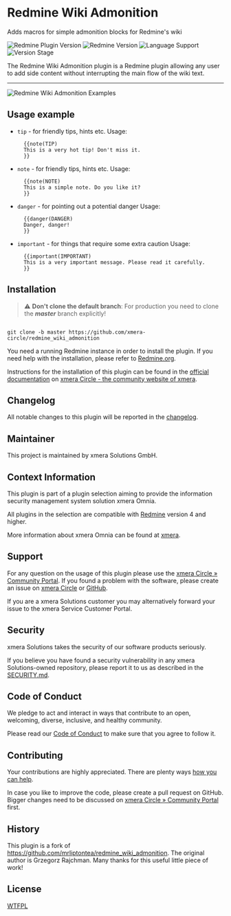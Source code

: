 # Redmine Wiki Admonition

Adds macros for simple admonition blocks for Redmine's wiki

![Redmine Plugin Version](https://img.shields.io/badge/Redmine_Plugin-v0.1.4-red) ![Redmine Version](https://img.shields.io/badge/Redmine-v5.0.z-blue) ![Language Support](https://img.shields.io/badge/Languages-independent-green) ![Version Stage](https://img.shields.io/badge/Stage-release-important)

The Redmine Wiki Admonition plugin is a Redmine plugin allowing any user to add side content without interrupting the main flow of the wiki text.

---

![Redmine Wiki Admonition Examples](https://circle.xmera.de/attachments/download/245/redmine_wiki_admonition_examples.png)

## Usage example

* `tip` - for friendly tips, hints etc.
    Usage:

        {{note(TIP)
        This is a very hot tip! Don't miss it.
        }}

* `note` - for friendly tips, hints etc.
    Usage:

        {{note(NOTE)
        This is a simple note. Do you like it?
        }}

* `danger` - for pointing out a potential danger
    Usage:

        {{danger(DANGER)
        Danger, danger!
        }}

* `important` - for things that require some extra caution
    Usage:

        {{important(IMPORTANT)
        This is a very important message. Please read it carefully.
        }}

## Installation

> :warning: **Don't clone the default branch**: For production you need to clone the **_master_** branch explicitly!

```shell

git clone -b master https://github.com/xmera-circle/redmine_wiki_admonition

```

You need a running Redmine instance in order to install the plugin. If you need help with the installation, please refer to [Redmine.org](https://redmine.org).

Instructions for the installation of this plugin can be found in the [official documentation](https://circle.xmera.de/projects/redmine-wiki-admonition/wiki) on
[xmera Circle - the community website of xmera](https://circle.xmera.de).

## Changelog

All notable changes to this plugin will be reported in the [changelog](https://circle.xmera.de/projects/redmine-wiki-admonition/repository/redmine_wiki_admonition/entry/CHANGELOG.md).

## Maintainer

This project is maintained by xmera Solutions GmbH.

## Context Information

This plugin is part of a plugin selection aiming to provide the information security management system solution xmera Omnia.

All plugins in the selection are compatible with [Redmine](https://redmine.org) version 4 and higher.

More information about xmera Omnia can be found at [xmera](https://xmera.de).

## Support

For any question on the usage of this plugin please use the [xmera Circle » Community Portal](https://circle.xmera.de). If you found a problem with the software, please create an issue on [xmera Circle](https://circle.xmera.de) or [GitHub](https://github.com/xmera-circle/redmine_wiki_admonition).

If you are a xmera Solutions customer you may alternatively forward your issue to the xmera Service Customer Portal.

## Security

xmera Solutions takes the security of our software products seriously. 

If you believe you have found a security vulnerability in any xmera Solutions-owned repository, please report it to us as described in the [SECURITY.md](/SECURITY.md).

## Code of Conduct

We pledge to act and interact in ways that contribute to an open, welcoming, diverse, inclusive, and healthy community. 

Please read our [Code of Conduct](https://circle.xmera.de/projects/contributors-guide/wiki/Code-of-conduct) to make sure that you agree to follow it.

## Contributing

Your contributions are highly appreciated. There are plenty ways [how you can help](https://circle.xmera.de/projects/contributors-guide/wiki).

In case you like to improve the code, please create a pull request on GitHub. Bigger changes need to be discussed on [xmera Circle » Community Portal](https://circle.xmera.de) first.

## History

This plugin is a fork of https://github.com/mrliptontea/redmine_wiki_admonition. The original author is Grzegorz Rajchman. Many thanks for this useful little piece of work!

## License

[WTFPL](http://www.wtfpl.net/)
